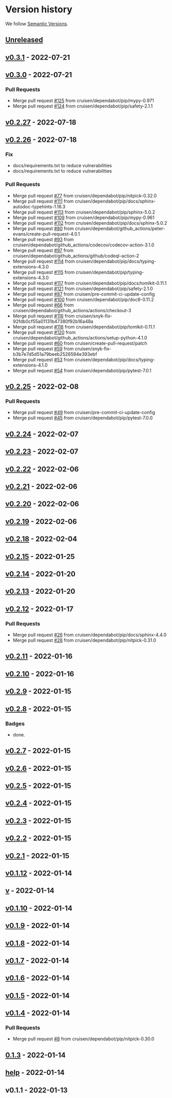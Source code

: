 # Version history

We follow [Semantic Versions](https://semver.org/).

<a name="unreleased"></a>
## [Unreleased]


<a name="v0.3.1"></a>
## [v0.3.1] - 2022-07-21

<a name="v0.3.0"></a>
## [v0.3.0] - 2022-07-21
### Pull Requests
- Merge pull request [#125](https://github.com/cruisen/cli-calc/issues/125) from cruisen/dependabot/pip/mypy-0.971
- Merge pull request [#124](https://github.com/cruisen/cli-calc/issues/124) from cruisen/dependabot/pip/safety-2.1.1


<a name="v0.2.27"></a>
## [v0.2.27] - 2022-07-18

<a name="v0.2.26"></a>
## [v0.2.26] - 2022-07-18
### Fix
- docs/requirements.txt to reduce vulnerabilities
- docs/requirements.txt to reduce vulnerabilities

### Pull Requests
- Merge pull request [#77](https://github.com/cruisen/cli-calc/issues/77) from cruisen/dependabot/pip/nitpick-0.32.0
- Merge pull request [#111](https://github.com/cruisen/cli-calc/issues/111) from cruisen/dependabot/pip/docs/sphinx-autodoc-typehints-1.18.3
- Merge pull request [#113](https://github.com/cruisen/cli-calc/issues/113) from cruisen/dependabot/pip/sphinx-5.0.2
- Merge pull request [#109](https://github.com/cruisen/cli-calc/issues/109) from cruisen/dependabot/pip/mypy-0.961
- Merge pull request [#112](https://github.com/cruisen/cli-calc/issues/112) from cruisen/dependabot/pip/docs/sphinx-5.0.2
- Merge pull request [#80](https://github.com/cruisen/cli-calc/issues/80) from cruisen/dependabot/github_actions/peter-evans/create-pull-request-4.0.1
- Merge pull request [#93](https://github.com/cruisen/cli-calc/issues/93) from cruisen/dependabot/github_actions/codecov/codecov-action-3.1.0
- Merge pull request [#97](https://github.com/cruisen/cli-calc/issues/97) from cruisen/dependabot/github_actions/github/codeql-action-2
- Merge pull request [#114](https://github.com/cruisen/cli-calc/issues/114) from cruisen/dependabot/pip/docs/typing-extensions-4.3.0
- Merge pull request [#115](https://github.com/cruisen/cli-calc/issues/115) from cruisen/dependabot/pip/typing-extensions-4.3.0
- Merge pull request [#117](https://github.com/cruisen/cli-calc/issues/117) from cruisen/dependabot/pip/docs/tomlkit-0.11.1
- Merge pull request [#121](https://github.com/cruisen/cli-calc/issues/121) from cruisen/dependabot/pip/safety-2.1.0
- Merge pull request [#87](https://github.com/cruisen/cli-calc/issues/87) from cruisen/pre-commit-ci-update-config
- Merge pull request [#100](https://github.com/cruisen/cli-calc/issues/100) from cruisen/dependabot/pip/doc8-0.11.2
- Merge pull request [#66](https://github.com/cruisen/cli-calc/issues/66) from cruisen/dependabot/github_actions/actions/checkout-3
- Merge pull request [#116](https://github.com/cruisen/cli-calc/issues/116) from cruisen/snyk-fix-92fdb0cf55a01131b47380f92b16a48a
- Merge pull request [#118](https://github.com/cruisen/cli-calc/issues/118) from cruisen/dependabot/pip/tomlkit-0.11.1
- Merge pull request [#120](https://github.com/cruisen/cli-calc/issues/120) from cruisen/dependabot/github_actions/actions/setup-python-4.1.0
- Merge pull request [#60](https://github.com/cruisen/cli-calc/issues/60) from cruisen/create-pull-request/patch
- Merge pull request [#59](https://github.com/cruisen/cli-calc/issues/59) from cruisen/snyk-fix-b3b7e7d5d51a79beeb2526594e393ebf
- Merge pull request [#53](https://github.com/cruisen/cli-calc/issues/53) from cruisen/dependabot/pip/docs/typing-extensions-4.1.0
- Merge pull request [#54](https://github.com/cruisen/cli-calc/issues/54) from cruisen/dependabot/pip/pytest-7.0.1


<a name="v0.2.25"></a>
## [v0.2.25] - 2022-02-08
### Pull Requests
- Merge pull request [#49](https://github.com/cruisen/cli-calc/issues/49) from cruisen/pre-commit-ci-update-config
- Merge pull request [#45](https://github.com/cruisen/cli-calc/issues/45) from cruisen/dependabot/pip/pytest-7.0.0


<a name="v0.2.24"></a>
## [v0.2.24] - 2022-02-07

<a name="v0.2.23"></a>
## [v0.2.23] - 2022-02-07

<a name="v0.2.22"></a>
## [v0.2.22] - 2022-02-06

<a name="v0.2.21"></a>
## [v0.2.21] - 2022-02-06

<a name="v0.2.20"></a>
## [v0.2.20] - 2022-02-06

<a name="v0.2.19"></a>
## [v0.2.19] - 2022-02-06

<a name="v0.2.18"></a>
## [v0.2.18] - 2022-02-04

<a name="v0.2.15"></a>
## [v0.2.15] - 2022-01-25

<a name="v0.2.14"></a>
## [v0.2.14] - 2022-01-20

<a name="v0.2.13"></a>
## [v0.2.13] - 2022-01-20

<a name="v0.2.12"></a>
## [v0.2.12] - 2022-01-17
### Pull Requests
- Merge pull request [#26](https://github.com/cruisen/cli-calc/issues/26) from cruisen/dependabot/pip/docs/sphinx-4.4.0
- Merge pull request [#28](https://github.com/cruisen/cli-calc/issues/28) from cruisen/dependabot/pip/nitpick-0.31.0


<a name="v0.2.11"></a>
## [v0.2.11] - 2022-01-16

<a name="v0.2.10"></a>
## [v0.2.10] - 2022-01-16

<a name="v0.2.9"></a>
## [v0.2.9] - 2022-01-15

<a name="v0.2.8"></a>
## [v0.2.8] - 2022-01-15
### Badges
- done.


<a name="v0.2.7"></a>
## [v0.2.7] - 2022-01-15

<a name="v0.2.6"></a>
## [v0.2.6] - 2022-01-15

<a name="v0.2.5"></a>
## [v0.2.5] - 2022-01-15

<a name="v0.2.4"></a>
## [v0.2.4] - 2022-01-15

<a name="v0.2.3"></a>
## [v0.2.3] - 2022-01-15

<a name="v0.2.2"></a>
## [v0.2.2] - 2022-01-15

<a name="v0.2.1"></a>
## [v0.2.1] - 2022-01-15

<a name="v0.1.12"></a>
## [v0.1.12] - 2022-01-14

<a name="v"></a>
## [v] - 2022-01-14

<a name="v0.1.10"></a>
## [v0.1.10] - 2022-01-14

<a name="v0.1.9"></a>
## [v0.1.9] - 2022-01-14

<a name="v0.1.8"></a>
## [v0.1.8] - 2022-01-14

<a name="v0.1.7"></a>
## [v0.1.7] - 2022-01-14

<a name="v0.1.6"></a>
## [v0.1.6] - 2022-01-14

<a name="v0.1.5"></a>
## [v0.1.5] - 2022-01-14

<a name="v0.1.4"></a>
## [v0.1.4] - 2022-01-14
### Pull Requests
- Merge pull request [#8](https://github.com/cruisen/cli-calc/issues/8) from cruisen/dependabot/pip/nitpick-0.30.0


<a name="0.1.3"></a>
## [0.1.3] - 2022-01-14

<a name="help"></a>
## [help] - 2022-01-14

<a name="v0.1.1"></a>
## v0.1.1 - 2022-01-13

[Unreleased]: https://github.com/cruisen/cli-calc/compare/v0.3.1...HEAD
[v0.3.1]: https://github.com/cruisen/cli-calc/compare/v0.3.0...v0.3.1
[v0.3.0]: https://github.com/cruisen/cli-calc/compare/v0.2.27...v0.3.0
[v0.2.27]: https://github.com/cruisen/cli-calc/compare/v0.2.26...v0.2.27
[v0.2.26]: https://github.com/cruisen/cli-calc/compare/v0.2.25...v0.2.26
[v0.2.25]: https://github.com/cruisen/cli-calc/compare/v0.2.24...v0.2.25
[v0.2.24]: https://github.com/cruisen/cli-calc/compare/v0.2.23...v0.2.24
[v0.2.23]: https://github.com/cruisen/cli-calc/compare/v0.2.22...v0.2.23
[v0.2.22]: https://github.com/cruisen/cli-calc/compare/v0.2.21...v0.2.22
[v0.2.21]: https://github.com/cruisen/cli-calc/compare/v0.2.20...v0.2.21
[v0.2.20]: https://github.com/cruisen/cli-calc/compare/v0.2.19...v0.2.20
[v0.2.19]: https://github.com/cruisen/cli-calc/compare/v0.2.18...v0.2.19
[v0.2.18]: https://github.com/cruisen/cli-calc/compare/v0.2.15...v0.2.18
[v0.2.15]: https://github.com/cruisen/cli-calc/compare/v0.2.14...v0.2.15
[v0.2.14]: https://github.com/cruisen/cli-calc/compare/v0.2.13...v0.2.14
[v0.2.13]: https://github.com/cruisen/cli-calc/compare/v0.2.12...v0.2.13
[v0.2.12]: https://github.com/cruisen/cli-calc/compare/v0.2.11...v0.2.12
[v0.2.11]: https://github.com/cruisen/cli-calc/compare/v0.2.10...v0.2.11
[v0.2.10]: https://github.com/cruisen/cli-calc/compare/v0.2.9...v0.2.10
[v0.2.9]: https://github.com/cruisen/cli-calc/compare/v0.2.8...v0.2.9
[v0.2.8]: https://github.com/cruisen/cli-calc/compare/v0.2.7...v0.2.8
[v0.2.7]: https://github.com/cruisen/cli-calc/compare/v0.2.6...v0.2.7
[v0.2.6]: https://github.com/cruisen/cli-calc/compare/v0.2.5...v0.2.6
[v0.2.5]: https://github.com/cruisen/cli-calc/compare/v0.2.4...v0.2.5
[v0.2.4]: https://github.com/cruisen/cli-calc/compare/v0.2.3...v0.2.4
[v0.2.3]: https://github.com/cruisen/cli-calc/compare/v0.2.2...v0.2.3
[v0.2.2]: https://github.com/cruisen/cli-calc/compare/v0.2.1...v0.2.2
[v0.2.1]: https://github.com/cruisen/cli-calc/compare/v0.1.12...v0.2.1
[v0.1.12]: https://github.com/cruisen/cli-calc/compare/v...v0.1.12
[v]: https://github.com/cruisen/cli-calc/compare/v0.1.10...v
[v0.1.10]: https://github.com/cruisen/cli-calc/compare/v0.1.9...v0.1.10
[v0.1.9]: https://github.com/cruisen/cli-calc/compare/v0.1.8...v0.1.9
[v0.1.8]: https://github.com/cruisen/cli-calc/compare/v0.1.7...v0.1.8
[v0.1.7]: https://github.com/cruisen/cli-calc/compare/v0.1.6...v0.1.7
[v0.1.6]: https://github.com/cruisen/cli-calc/compare/v0.1.5...v0.1.6
[v0.1.5]: https://github.com/cruisen/cli-calc/compare/v0.1.4...v0.1.5
[v0.1.4]: https://github.com/cruisen/cli-calc/compare/0.1.3...v0.1.4
[0.1.3]: https://github.com/cruisen/cli-calc/compare/help...0.1.3
[help]: https://github.com/cruisen/cli-calc/compare/v0.1.1...help
